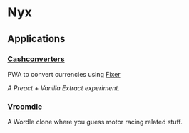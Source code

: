 # Nyx

## Applications

### [Cashconverters](./apps/cashconverters/README.md)

PWA to convert currencies using [Fixer](https://fixer.io/)

_A Preact + Vanilla Extract experiment._

### [Vroomdle](./apps/vroomdle/README.md)

A Wordle clone where you guess motor racing related stuff.